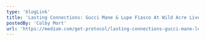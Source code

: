 ```yaml
---
type: 'blogLink'
title: 'Lasting Connections: Gucci Mane & Lupe Fiasco At Wild Acre Live'
postedBy: 'Colby Mort'
url: 'https://medium.com/get-protocol/lasting-connections-gucci-mane-lupe-fiasco-at-wild-acre-live-993722fa8d50'
---
```

